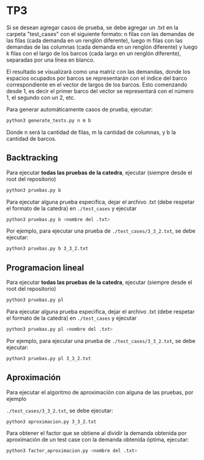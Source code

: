 # TP3

Si se desean agregar casos de prueba, se debe agregar un .txt en la carpeta "test_cases" con el siguiente formato: n filas con las demandas de las filas (cada demanda en un renglón diferente), luego m filas con las demandas de las columnas (cada demanda en un renglón diferente) y luego k filas con el largo de los barcos (cada largo en un renglón diferente), separadas por una línea en blanco.

El resultado se visualizará como una matriz con las demandas, donde los espacios ocupados por barcos se representarán con el índice del barco correspondiente en el vector de largos de los barcos. Esto comenzando desde 1, es decir el primer barco del vector se representará con el número 1, el segundo con un 2, etc.

Para generar automáticamente casos de prueba, ejecutar:

```bash
python3 generate_tests.py n m b
```
Donde n será la cantidad de filas, m la cantidad de columnas, y b la cantidad de barcos.

## Backtracking

Para ejecutar **todas las pruebas de la catedra**, ejecutar (siempre desde el root del repositorio)

```bash
python3 pruebas.py b
```

Para ejecutar alguna prueba especifica, dejar el archivo .txt (debe respetar el formato de la catedra) en `./test_cases` y ejecutar

```bash
python3 pruebas.py b <nombre del .txt>
```

Por ejemplo, para ejecutar una prueba de `./test_cases/3_3_2.txt`, se debe ejecutar:

```bash
python3 pruebas.py b 3_3_2.txt
```

## Programacion lineal

Para ejecutar **todas las pruebas de la catedra**, ejecutar (siempre desde el root del repositorio)

```bash
python3 pruebas.py pl
```

Para ejecutar alguna prueba especifica, dejar el archivo .txt (debe respetar el formato de la catedra) en `./test_cases` y ejecutar

```bash
python3 pruebas.py pl <nombre del .txt>
```

Por ejemplo, para ejecutar una prueba de `./test_cases/3_3_2.txt`, se debe ejecutar:

```bash
python3 pruebas.py pl 3_3_2.txt
```

## Aproximación

Para ejecutar el algoritmo de aproximación con alguna de las pruebas, por ejemplo 

`./test_cases/3_3_2.txt`, se debe ejecutar:

```bash
python3 aproximacion.py 3_3_2.txt
```

Para obtener el factor que se obtiene al dividir la demanda obtenida por aproximación de un test case con la demanda obtenida óptima, ejecutar:

```bash
python3 factor_aproximacion.py <nombre del .txt>
```